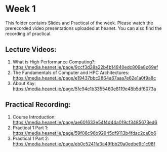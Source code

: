 # Week 1

This folder contains Slides and Practical of the week. Please watch the prerecorded video presentations uploaded at heanet. You can also find the recording of practical. 

Lecture Videos:
---------------
1. What is High Performance Computing?: https://media.heanet.ie/page/9ccf3d28a22b4b14840edc809e8c69ef
2. The Fundamentals of Computer and HPC Architectures: https://media.heanet.ie/page/e19437bbc2864a67aaa7e62e1a0f9a8c
3. About Kay: https://media.heanet.ie/page/5fe94e1b3355460e8119e48b5df6073a

Practical Recording:
-------------------
1. Course Introduction: https://media.heanet.ie/page/ae601633e54f4d44a019cf3485673ed6 
1. Practical 1 Part 1: https://media.heanet.ie/page/59f06c96b92945df9113b4fdac2ca0b6
2. Practical 1 Part 2: https://media.heanet.ie/page/eb0c5241fa3a49fbb29a0edbe9c1c98f
